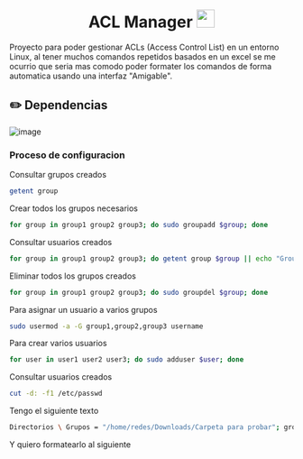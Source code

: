 <h1 align="center">ACL Manager <img
src="https://github.com/blackcater/blackcater/raw/main/images/Hi.gif" height="32" /></h1>



Proyecto para poder gestionar ACLs (Access Control List) en un entorno Linux, al tener muchos comandos repetidos basados en un excel se me ocurrio que seria mas comodo poder formater los comandos de forma automatica usando una interfaz "Amigable".

## ✏️ Dependencias

![image](https://github.com/Fabian-Martinez-Rincon/Fabian-Martinez-Rincon/assets/55964635/409f30b6-4571-4bdd-ad15-29366fc9c563)

### Proceso de configuracion

Consultar grupos creados

```bash
getent group
```

Crear todos los grupos necesarios

```bash
for group in group1 group2 group3; do sudo groupadd $group; done
```

Consultar usuarios creados

```bash
for group in group1 group2 group3; do getent group $group || echo "Group $group does not exist"; done
```

Eliminar todos los grupos creados

```bash
for group in group1 group2 group3; do sudo groupdel $group; done
```

Para asignar un usuario a varios grupos

```bash
sudo usermod -a -G group1,group2,group3 username
```

Para crear varios usuarios

```bash
for user in user1 user2 user3; do sudo adduser $user; done
```

Consultar usuarios creados

```bash
cut -d: -f1 /etc/passwd
```

Tengo el siguiente texto

```bash
Directorios \ Grupos = "/home/redes/Downloads/Carpeta para probar"; group1 = r-x; group2 = r-x; group3 = r-x
```

Y quiero formatearlo al siguiente
